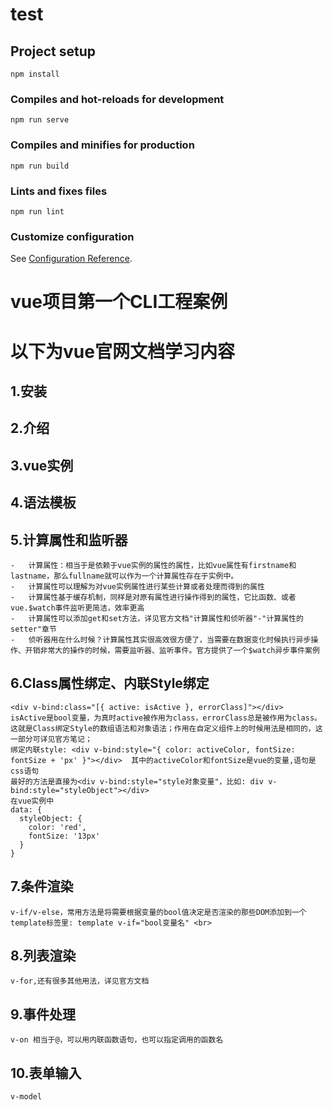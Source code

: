 # test

## Project setup
```
npm install
```

### Compiles and hot-reloads for development
```
npm run serve
```

### Compiles and minifies for production
```
npm run build
```

### Lints and fixes files
```
npm run lint
```

### Customize configuration
See [Configuration Reference](https://cli.vuejs.org/config/).

# vue项目第一个CLI工程案例
# 以下为vue官网文档学习内容
## 1.安装
## 2.介绍
## 3.vue实例
## 4.语法模板
## 5.计算属性和监听器
```
-   计算属性：相当于是依赖于vue实例的属性的属性，比如vue属性有firstname和lastname，那么fullname就可以作为一个计算属性存在于实例中。
-   计算属性可以理解为对vue实例属性进行某些计算或者处理而得到的属性
-   计算属性基于缓存机制，同样是对原有属性进行操作得到的属性，它比函数、或者vue.$watch事件监听更简洁，效率更高
-   计算属性可以添加get和set方法，详见官方文档"计算属性和侦听器"-"计算属性的setter"章节
-   侦听器用在什么时候？计算属性其实很高效很方便了，当需要在数据变化时候执行异步操作、开销非常大的操作的时候，需要监听器、监听事件。官方提供了一个$watch异步事件案例
```

## 6.Class属性绑定、内联Style绑定
```
<div v-bind:class="[{ active: isActive }, errorClass]"></div>   isActive是bool变量，为真时active被作用为class，errorClass总是被作用为class。这就是Class绑定Style的数组语法和对象语法；作用在自定义组件上的时候用法是相同的，这一部分可详见官方笔记；
绑定内联style: <div v-bind:style="{ color: activeColor, fontSize: fontSize + 'px' }"></div>  其中的activeColor和fontSize是vue的变量,语句是css语句
最好的方法是直接为<div v-bind:style="style对象变量"，比如: div v-bind:style="styleObject"></div>
在vue实例中
data: {
  styleObject: {
    color: 'red',
    fontSize: '13px'
  }
}
```


## 7.条件渲染
```
v-if/v-else，常用方法是将需要根据变量的bool值决定是否渲染的那些DOM添加到一个template标签里: template v-if="bool变量名" <br>
```


## 8.列表渲染
```
v-for,还有很多其他用法，详见官方文档
```

## 9.事件处理
```
v-on 相当于@，可以用内联函数语句，也可以指定调用的函数名
```

## 10.表单输入
```
v-model
```




